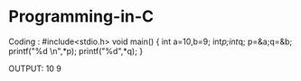 # Programming-in-C

Coding :
#include<stdio.h>
void main()
{
int a=10,b=9;
int*p;int*q;
p=&a;q=&b;
printf("%d \n",*p);
printf("%d",*q);
}

OUTPUT:
10
9
